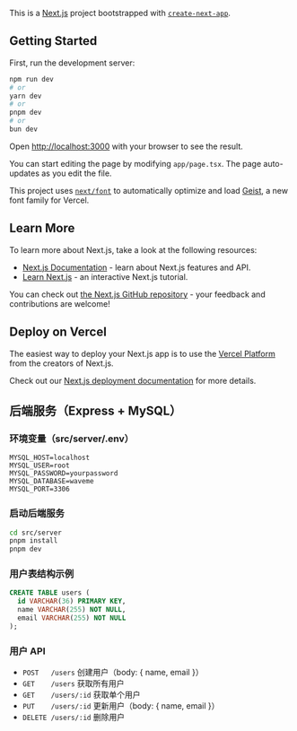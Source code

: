 This is a [Next.js](https://nextjs.org) project bootstrapped with [`create-next-app`](https://nextjs.org/docs/app/api-reference/cli/create-next-app).

## Getting Started

First, run the development server:

```bash
npm run dev
# or
yarn dev
# or
pnpm dev
# or
bun dev
```

Open [http://localhost:3000](http://localhost:3000) with your browser to see the result.

You can start editing the page by modifying `app/page.tsx`. The page auto-updates as you edit the file.

This project uses [`next/font`](https://nextjs.org/docs/app/building-your-application/optimizing/fonts) to automatically optimize and load [Geist](https://vercel.com/font), a new font family for Vercel.

## Learn More

To learn more about Next.js, take a look at the following resources:

- [Next.js Documentation](https://nextjs.org/docs) - learn about Next.js features and API.
- [Learn Next.js](https://nextjs.org/learn) - an interactive Next.js tutorial.

You can check out [the Next.js GitHub repository](https://github.com/vercel/next.js) - your feedback and contributions are welcome!

## Deploy on Vercel

The easiest way to deploy your Next.js app is to use the [Vercel Platform](https://vercel.com/new?utm_medium=default-template&filter=next.js&utm_source=create-next-app&utm_campaign=create-next-app-readme) from the creators of Next.js.

Check out our [Next.js deployment documentation](https://nextjs.org/docs/app/building-your-application/deploying) for more details.

## 后端服务（Express + MySQL）

### 环境变量（src/server/.env）
```
MYSQL_HOST=localhost
MYSQL_USER=root
MYSQL_PASSWORD=yourpassword
MYSQL_DATABASE=waveme
MYSQL_PORT=3306
```

### 启动后端服务
```bash
cd src/server
pnpm install
pnpm dev
```

### 用户表结构示例
```sql
CREATE TABLE users (
  id VARCHAR(36) PRIMARY KEY,
  name VARCHAR(255) NOT NULL,
  email VARCHAR(255) NOT NULL
);
```

### 用户 API
- `POST   /users`      创建用户（body: { name, email }）
- `GET    /users`      获取所有用户
- `GET    /users/:id`  获取单个用户
- `PUT    /users/:id`  更新用户（body: { name, email }）
- `DELETE /users/:id`  删除用户
